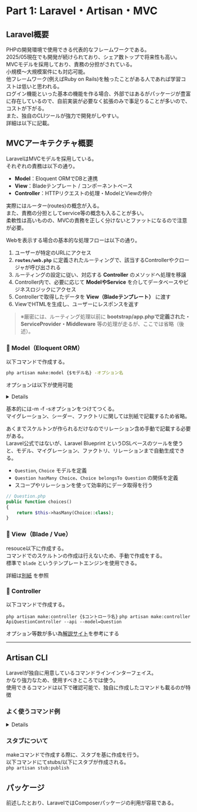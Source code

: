 # Part 1: Laravel・Artisan・MVC

## Laravel概要

PHPの開発環境で使用できる代表的なフレームワークである。  
2025/05現在でも開発が続けられており、シェア数トップで将来性も高い。  
MVCモデルを採用しており、責務の分担がされている。  
小規模〜大規模案件にも対応可能。  
他フレームワーク(例えばRuby on Rails)を触ったことがある人であれば学習コストは低いと思われる。  
ログイン機能といった基本の機能を作る場合、外部ではあるがパッケージが豊富に存在しているので、自前実装が必要なく拡張のみで事足りることが多いので、コストが下がる。  
また、独自のCLIツールが強力で開発がしやすい。  
詳細は以下に記載。


## MVCアーキテクチャ概要

LaravelはMVCモデルを採用している。  
それぞれの責務は以下の通り。

- **Model**：Eloquent ORMでDBと連携
- **View**：Bladeテンプレート / コンポーネントベース
- **Controller**：HTTPリクエストの処理・ModelとViewの仲介

実際にはルーター(routes)の概念が入る。  
また、責務の分担としてservice等の概念も入ることが多い。  
柔軟性は高いものの、MVCの責務を正しく分けないとファットになるので注意が必要。  

Webを表示する場合の基本的な処理フローは以下の通り。

1. ユーザーが特定のURLにアクセス
2. **`routes/web.php`** に定義されたルーティングで、該当するControllerやクロージャが呼び出される
3. ルーティングの設定に従い、対応する **Controller** のメソッドへ処理を移譲
4. Controller内で、必要に応じて **ModelやService** を介してデータベースやビジネスロジックにアクセス
5. Controllerで取得したデータを **View（Bladeテンプレート）** に渡す
6. ViewでHTMLを生成し、ユーザーにレスポンスを返す

> ※厳密には、ルーティング処理以前に **bootstrap/app.phpで定義された・ServiceProvider・Middleware** 等の処理が走るが、ここでは省略（後述）。


### 🔹 Model（Eloquent ORM）

以下コマンドで作成する。

```bash
php artisan make:model {$モデル名} -オプション名
```

オプションは以下が使用可能

<details>

```bash

-m	migration（マイグレーション）を作成
-f	factory を作成
-s	seeder を作成
-c	controller を作成
-r	controller をリソースタイプで作成
-a	上記すべてを作成（all）

```

</details>

基本的には-m -f -sオプションをつけてつくる。  
マイグレーション、シーダー、ファクトリに関しては別紙で記載するため省略。

あくまでスケルトンが作られるだけなのでリレーション含め手動で記載する必要がある。  
Laravel公式ではないが、Laravel Blueprint というDSLベースのツールを使うと、モデル、マイグレーション、ファクトリ、リレーションまで自動生成できる。  


- `Question`, `Choice` モデルを定義
- `Question hasMany Choice`、`Choice belongsTo Question` の関係を定義
- スコープやリレーションを使って効率的にデータ取得を行う

```php
// Question.php
public function choices()
{
    return $this->hasMany(Choice::class);
}
```

### 🔹 View（Blade / Vue）

resouce以下に作成する。  
コマンドでのスケルトンの作成は行えないため、手動で作成をする。  
標準で `blade` というテンプレートエンジンを使用できる。

詳細は[別紙](docs/part2_view_routing_db.md) を参照

### 🔹 Controller

以下コマンドで作成する。

`php artisan make:controller {$コントローラ名}`
`php artisan make:controller ApiQuestionController --api --model=Question`

オプション等数が多い為[解説サイト](https://thousand-tech.blog/php/laravel/artisan/cheatsheet/make-controller/)を参考にする

---

## Artisan CLI

Laravelが独自に用意しているコマンドラインインターフェイス。  
かなり強力なため、使用すべきところでは使う。  
使用できるコマンドは以下で確認可能で、独自に作成したコマンドも載るのが特徴 

### よく使うコマンド例

<details>

```bash
php artisan list                         # 全コマンド一覧
php artisan make:controller HogeController
php artisan make:model Hoge -mfs         # Model + Migration + Factory + Seeder 作成
php artisan route:list                   # ルート定義の確認
php artisan config:clear
php artisan cache:clear
php artisan view:clear
```

</details>


### スタブについて

makeコマンドで作成する際に、スタブを基に作成を行う。  
以下コマンドにてstubs/以下にスタブが作成される。  
`php artisan stub:publish`


## パッケージ

前述したとおり、LaravelではComposerパッケージの利用が容易である。  
